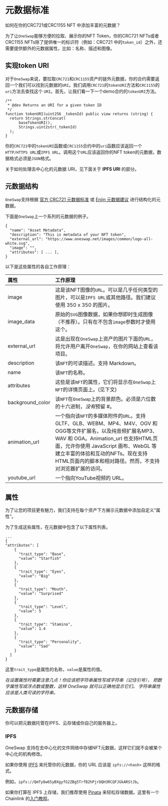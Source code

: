 # 元数据标准

如何在你的CRC721或CRC1155 NFT 中添加丰富的元数据？

为了让`OneSwap`能够方便的拉取、展示你的NFT Token，你的CRC721 NFTs或者CRC1155 NFTs除了提供唯一的标识符（例如：CRC721 中的`token_id`）之外，还需要提供额外的元数据属性，比如：名称、描述和图像。


## 实现token URI

对于`OneSwap`来说，要拉取`CRC721`和`CRC1155`资产的链外元数据，你的合约需要返回一个我们可以找到元数据的`URI`。我们调用`CRC721`的`tokenURI`方法和`CRC1155`的`uri`方法去查找这个 `URI`。首先，让我们看一下一个demo合约的`tokenURI`方法。

```solidity
/**
 * @dev Returns an URI for a given token ID
 */
function tokenURI(uint256 _tokenId) public view returns (string) {
  return Strings.strConcat(
      baseTokenURI(),
      Strings.uint2str(_tokenId)
  );
}
```

你的`CRC721`中的`tokenURI`函数或`CRC1155`合约中的`uri`函数应该返回一个`HTTP/HTTPS URL`或`IPFS URL`。调用这个`URL`应该返回你的NFT token的元数据，数据格式必须是`JSON`格式。

关于如何处理去中心化的元数据 URI，见下面关于 **IPFS URI** 的部分。


## 元数据结构

`OneSwap`支持根据 [官方 CRC721 元数据标准](https://github.com/ethereum/EIPs/blob/master/EIPS/eip-721.md) 或  [Enjin 元数据建议](https://github.com/ethereum/EIPs/blob/master/EIPS/eip-1155.md#erc-1155-metadata-uri-json-schema) 进行结构化的元数据。

下面是`OneSwap`上一个系列的元数据的例子。

```
{
  "name": "Asset Metadata",
  "description": "This is metadata of your NFT token", 
  "external_url": "https://www.oneswap.net/images/common/logo-all-white.svg", 
  "image": "", 
  "attributes": [ ... ], 
}
```

以下是这些属性的各自工作原理：

| 属性             | 工作原理                                                     |
| :--------------- | :----------------------------------------------------------- |
| image            | 这是该NFT图像的`URL`。可以是几乎任何类型的图片，可以是`IPFS URL`或其他路径。我们建议使用 350 x 350 的图片。 |
| image_data       | 原始的`SVG`图像数据，如果你想即时生成图像（不推荐）。只有在不包含`image`参数时才使用这个。 |
| external_url     | 这是出现在`OneSwap`上资产的图片下面的`URL`，将允许用户离开`OneSwap`，在你的网站上查看该项目。 |
| description      | 该`NFT`的可读描述。支持 Markdown。                           |
| name             | 该`NFT`的名称。                                              |
| attributes       | 这些是该`NFT`的属性，它们将显示在`OneSwap`上`NFT`的详情页面上。(见下文) |
| background_color | 该`NFT`在`OneSwap`上的背景颜色。必须是六位数的十六进制，*没有*预留 #。 |
| animation_url    | 一个指向该`NFT`的多媒体附件的`URL`。支持GLTF、GLB、WEBM、MP4、M4V、OGV 和 OGG等文件扩展名，以及纯音频扩展名MP3、WAV 和 OGA。Animation_url 也支持HTML页面，允许你使用 JavaScript 画布、WebGL 等建立丰富的体验和互动的NFTs。现在支持HTML页面内的脚本和相对路径。然而，不支持对浏览器扩展的访问。 |
| youtube_url      | 一个指向YouTube视频的 URL。                                |


## 属性

为了让您的项目更有魅力，我们支持在每个资产下方展示元数据中添加自定义“属性”。

为了生成这些属性，在元数据中包含了以下属性列表。

```
...
{
"attributes": [
    {
      "trait_type": "Base", 
      "value": "Starfish"
    }, 
    {
      "trait_type": "Eyes", 
      "value": "Big"
    }, 
    {
      "trait_type": "Mouth", 
      "value": "Surprised"
    }, 
    {
      "trait_type": "Level", 
      "value": 5
    }, 
    {
      "trait_type": "Stamina", 
      "value": 1.4
    }, 
    {
      "trait_type": "Personality", 
      "value": "Sad"
    }
  ]
}
```

这里`trait_type`是属性的名称，`value`是属性的值。

*在设置属性时需要注意几点！你应该把字符串属性写成字符串（记住引号），
把数字属性写成浮点数或整数，这样 OneSwap 就可以正确地显示它们。
字符串属性应该是人类可读的字符串。*


## 元数据存储

你可以把元数据托管在IPFS、云存储或你自己的服务器上。


### IPFS

OneSwap 支持在去中心化的文件网络中存储NFT元数据，这样它们就不会被某个中心化的机构修改。

如果你使用 [IPFS](https://ipfs.io/) 来托管你的元数据，你的 URL 应该是 `ipfs://<hash>` 这样的格式。

例如，`ipfs://QmTy8w65yBXgyfG2ZBg5TrfB2hPjrDQH3RCQFJGkARStJb`。

如果你打算在 IPFS 上存储，我们推荐使用 [Pinata](https://pinata.cloud/) 来轻松存储数据。这里有一个 Chainlink 的[入门教程](https://blog.chain.link/build-deploy-and-sell-your-own-dynamic-nft/)。
